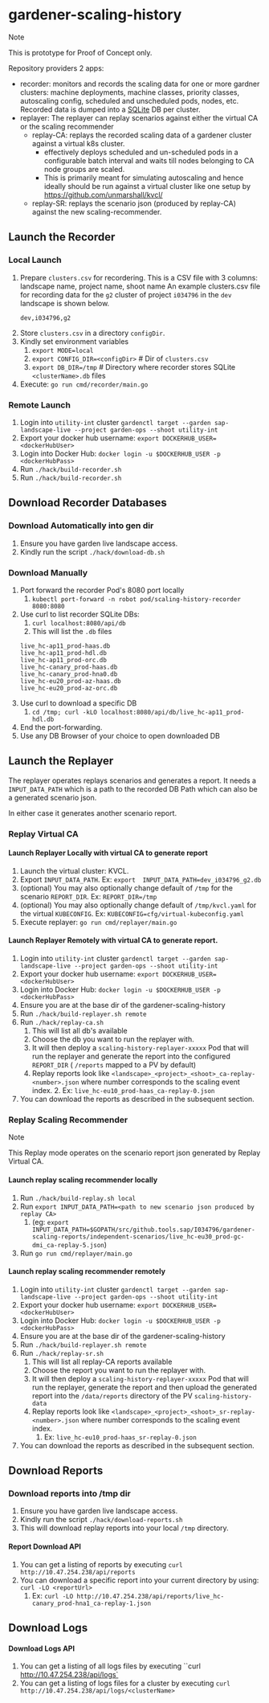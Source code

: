 # gardener-scaling-history

> [!NOTE]
>  This is prototype for Proof of Concept only.

Repository providers 2 apps:
- recorder: monitors and records the scaling data for one or more gardner clusters: machine deployments, machine classes, priority classes, autoscaling config, scheduled and unscheduled pods, nodes, etc. Recorded data is dumped into a [SQLite](https://sqlite.org/) DB per cluster.
- replayer: The replayer can replay scenarios against either the virtual CA or the scaling recommender
  - replay-CA: replays the recorded scaling data of a gardener cluster against a virtual k8s cluster.
       - effectively deploys scheduled and un-scheduled pods in a configurable batch interval and waits till nodes belonging to CA node groups are scaled.
       - This is primarily meant for simulating autoscaling  and hence ideally should be run against a virtual cluster like one setup by https://github.com/unmarshall/kvcl/
  - replay-SR: replays the scenario json (produced by replay-CA) against the new scaling-recommender.

## Launch the Recorder

### Local Launch
1. Prepare `clusters.csv` for recordering. This is a CSV file with 3 columns: landscape name, project name, shoot name
    An example clusters.csv file for recording data for the `g2` cluster of project `i034796` in the `dev` landscape is shown below.
    ```clusters.csv
    dev,i034796,g2
    ```
1. Store `clusters.csv` in a directory `configDir`. 
1. Kindly set environment variables
   1. `export MODE=local` 
   1. `export CONFIG_DIR=<configDir>` # Dir of `clusters.csv`
   1. `export DB_DIR=/tmp` # Directory where recorder stores SQLite `<clusterName>.db` files
1. Execute: `go run cmd/recorder/main.go`
 
### Remote Launch
1. Login into `utility-int` cluster `gardenctl target --garden sap-landscape-live --project garden-ops --shoot utility-int`
1. Export your docker hub username: `export DOCKERHUB_USER=<dockerHubUser>`
1. Login into Docker Hub: `docker login -u $DOCKERHUB_USER -p <dockerHubPass>`
1. Run `./hack/build-recorder.sh`
1. Run `./hack/build-recorder.sh`

## Download Recorder Databases

### Download Automatically into gen dir

1. Ensure you have garden live landscape access.
1. Kindly run the script `./hack/download-db.sh`

### Download Manually
1. Port forward the recorder Pod's 8080 port locally 
   1. `kubectl port-forward -n robot pod/scaling-history-recorder 8080:8080`
2. Use curl to list recorder SQLite DBs: 
   1. `curl localhost:8080/api/db`
   1. This will list the `.db` files
   ```
   live_hc-ap11_prod-haas.db
   live_hc-ap11_prod-hdl.db
   live_hc-ap11_prod-orc.db
   live_hc-canary_prod-haas.db
   live_hc-canary_prod-hna0.db
   live_hc-eu20_prod-az-haas.db
   live_hc-eu20_prod-az-orc.db
   ```
1. Use curl to download a specific DB 
   1.  `cd /tmp; curl -kLO localhost:8080/api/db/live_hc-ap11_prod-hdl.db`
1. End the port-forwarding.
1. Use any DB Browser of your choice to open downloaded DB
   
   

## Launch the Replayer

The replayer operates replays scenarios and generates a report. It needs a `INPUT_DATA_PATH` which is a path
to the recorded DB Path which can also be a generated scenario json.

In either case it generates another scenario report.

### Replay Virtual CA

#### Launch Replayer Locally with virtual CA to generate report

1. Launch the virtual cluster: KVCL. 
1. Export `INPUT_DATA_PATH`. Ex: `export  INPUT_DATA_PATH=dev_i034796_g2.db`
1. (optional) You may also optionally change default of `/tmp` for the scenario `REPORT_DIR`. Ex: `REPORT_DIR=/tmp`
1. (optional) You may also optionally change default of `/tmp/kvcl.yaml` for the virtual `KUBECONFIG`. Ex: `KUBECONFIG=cfg/virtual-kubeconfig.yaml`
1. Execute replayer:  `go run cmd/replayer/main.go`

#### Launch Replayer Remotely with virtual CA to generate report.

1. Login into `utility-int` cluster `gardenctl target --garden sap-landscape-live --project garden-ops --shoot utility-int`
1. Export your docker hub username: `export DOCKERHUB_USER=<dockerHubUser>`
1. Login into Docker Hub: `docker login -u $DOCKERHUB_USER -p <dockerHubPass>`
1. Ensure you are at the base dir of the gardener-scaling-history
1. Run `./hack/build-replayer.sh remote`
1. Run `./hack/replay-ca.sh`
   1. This will list all db's available
   1. Choose the db you want to run the replayer with.
   1. It will then deploy a `scaling-history-replayer-xxxxx` Pod that will run the replayer and generate the report into the configured `REPORT_DIR` ( `/reports` mapped to a PV by default)
   1. Replay reports look like `<landscape>_<project>_<shoot>_ca-replay-<number>.json` where number corresponds to the scaling event index.
      2. Ex: `live_hc-eu10_prod-haas_ca-replay-0.json`
1. You can download the reports as described in the subsequent section.


### Replay Scaling Recommender

> [!NOTE]
>  This Replay mode operates on the scenario report json generated by Replay Virtual CA.

#### Launch replay scaling recommender locally
1. Run `./hack/build-replay.sh local`
2. Run `export INPUT_DATA_PATH=<path to new scenario json produced by replay CA>`
   1. (eg: `export INPUT_DATA_PATH=$GOPATH/src/github.tools.sap/I034796/gardener-scaling-reports/independent-scenarios/live_hc-eu30_prod-gc-dmi_ca-replay-5.json`)
3. Run `go run cmd/replayer/main.go`

#### Launch replay scaling recommender remotely 

1. Login into `utility-int` cluster `gardenctl target --garden sap-landscape-live --project garden-ops --shoot utility-int`
1. Export your docker hub username: `export DOCKERHUB_USER=<dockerHubUser>`
1. Login into Docker Hub: `docker login -u $DOCKERHUB_USER -p <dockerHubPass>`
1. Ensure you are at the base dir of the gardener-scaling-history
1. Run `./hack/build-replayer.sh remote`
1. Run `./hack/replay-sr.sh`
    1. This will list all replay-CA reports available
    1. Choose the report you want to run the replayer with.
   1. It will then deploy a `scaling-history-replayer-xxxxx` Pod that will run the replayer, generate the report and then upload the generated report into the  `/data/reports` directory of the PV `scaling-history-data`
   1. Replay reports look like `<landscape>_<project>_<shoot>_sr-replay-<number>.json` where number corresponds to the scaling event index.
       1. Ex: `live_hc-eu10_prod-haas_sr-replay-0.json`
1. You can download the reports as described in the subsequent section.
 
## Download Reports

### Download reports into /tmp dir
1. Ensure you have garden live landscape access.
1. Kindly run the script `./hack/download-reports.sh`
1. This will download replay reports into your local `/tmp` directory.

#### Report Download API
   1. You can get a listing of reports by executing `curl http://10.47.254.238/api/reports`
   1. You can download a specific report into your current directory by using: `curl -LO <reportUrl>`
        1. Ex: `curl -LO http://10.47.254.238/api/reports/live_hc-canary_prod-hna1_ca-replay-1.json`

## Download Logs

#### Download Logs API

1. You can get a listing of all logs files by executing ``curl http://10.47.254.238/api/logs`
1. You can get a listing of logs files for a cluster by executing `curl http://10.47.254.238/api/logs/<clusterName>`


